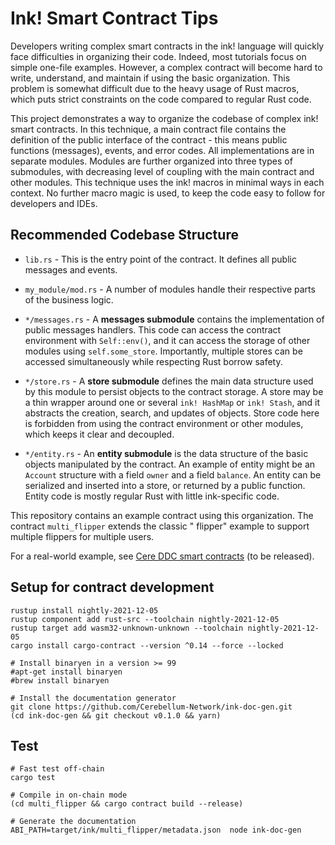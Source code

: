 # Ink! Smart Contract Tips

Developers writing complex smart contracts in the ink! language will quickly face difficulties in organizing their code.
Indeed, most tutorials focus on simple one-file examples. However, a complex contract will become hard to write,
understand, and maintain if using the basic organization. This problem is somewhat difficult due to the heavy usage of
Rust macros, which puts strict constraints on the code compared to regular Rust code.

This project demonstrates a way to organize the codebase of complex ink! smart contracts. In this technique, a main
contract file contains the definition of the public interface of the contract - this means public functions (messages),
events, and error codes. All implementations are in separate modules. Modules are further organized into three types of
submodules, with decreasing level of coupling with the main contract and other modules. This technique uses the ink!
macros in minimal ways in each context. No further macro magic is used, to keep the code easy to follow for developers
and IDEs.

## Recommended Codebase Structure

- `lib.rs` - This is the entry point of the contract. It defines all public messages and events.

- `my_module/mod.rs` - A number of modules handle their respective parts of the business logic.

- `*/messages.rs` - A **messages submodule** contains the implementation of public messages handlers. This code can
  access the contract environment with `Self::env()`, and it can access the storage of other modules
  using `self.some_store`. Importantly, multiple stores can be accessed simultaneously while respecting Rust borrow
  safety.

- `*/store.rs` - A **store submodule** defines the main data structure used by this module to persist objects to the
  contract storage. A store may be a thin wrapper around one or several `ink! HashMap` or `ink! Stash`, and it abstracts
  the creation, search, and updates of objects. Store code here is forbidden from using the contract environment or
  other modules, which keeps it clear and decoupled.

- `*/entity.rs` - An **entity submodule** is the data structure of the basic objects manipulated by the contract. An
  example of entity might be an `Account` structure with a field `owner` and a field `balance`. An entity can be
  serialized and inserted into a store, or returned by a public function. Entity code is mostly regular Rust with little
  ink-specific code.

This repository contains an example contract using this organization. The contract `multi_flipper` extends the classic "
flipper" example to support multiple flippers for multiple users.

For a real-world example, see [Cere DDC smart contracts](https://github.com/Cerebellum-Network/ddc-bucket-contract) (to be released).

## Setup for contract development

    rustup install nightly-2021-12-05
    rustup component add rust-src --toolchain nightly-2021-12-05
    rustup target add wasm32-unknown-unknown --toolchain nightly-2021-12-05
    cargo install cargo-contract --version ^0.14 --force --locked

    # Install binaryen in a version >= 99
    #apt-get install binaryen
    #brew install binaryen

    # Install the documentation generator
    git clone https://github.com/Cerebellum-Network/ink-doc-gen.git
    (cd ink-doc-gen && git checkout v0.1.0 && yarn)

## Test

    # Fast test off-chain
    cargo test

    # Compile in on-chain mode
    (cd multi_flipper && cargo contract build --release)

    # Generate the documentation
    ABI_PATH=target/ink/multi_flipper/metadata.json  node ink-doc-gen
